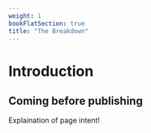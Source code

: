 ```yaml
---
weight: 1
bookFlatSection: true
title: "The Breakdown"
---
```


# Introduction
## Coming before publishing
Explaination of page intent!
